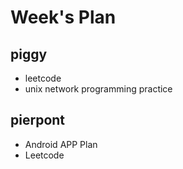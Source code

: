 # Week's Plan

## piggy

- leetcode
- unix network programming practice

## pierpont

- Android APP Plan
- Leetcode

